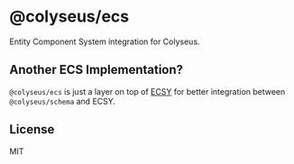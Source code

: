 # @colyseus/ecs

Entity Component System integration for Colyseus.

## Another ECS Implementation?

`@colyseus/ecs` is just a layer on top of [ECSY](https://github.com/MozillaReality/ecsy) for better integration between `@colyseus/schema` and ECSY.

## License

MIT
